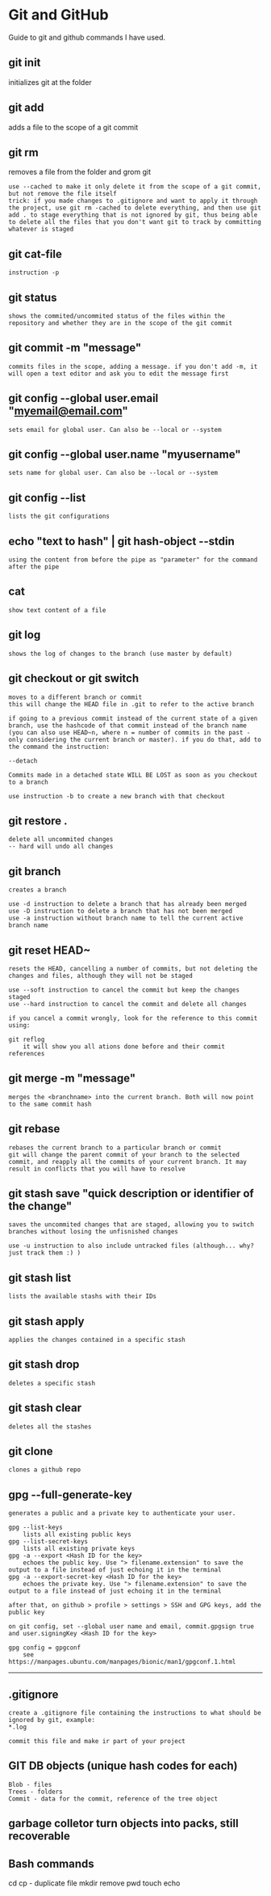 # Git and GitHub

Guide to git and github commands I have used.

## git init
initializes git at the folder

## git add
adds a file to the scope of a git commit

## git rm <filename>
removes a file from the folder and grom git
	
	use --cached to make it only delete it from the scope of a git commit, but not remove the file itself
	trick: if you made changes to .gitignore and want to apply it through the project, use git rm -cached to delete everything, and then use git add . to stage everything that is not ignored by git, thus being able to delete all the files that you don't want git to track by committing whatever is staged

## git cat-file
	
	instruction -p

## git status
	shows the commited/uncommited status of the files within the repository and whether they are in the scope of the git commit

## git commit -m "message"
	commits files in the scope, adding a message. if you don't add -m, it will open a text editor and ask you to edit the message first

## git config --global user.email "myemail@email.com"
	sets email for global user. Can also be --local or --system

## git config --global user.name "myusername"
	sets name for global user. Can also be --local or --system

## git config --list
	lists the git configurations

## echo "text to hash" | git hash-object --stdin
	using the content from before the pipe as "parameter" for the command after the pipe

## cat <filename>
	show text content of a file

## git log <branch name>
	shows the log of changes to the branch (use master by default)

## git checkout or git switch <branch name> 
	
	moves to a different branch or commit
	this will change the HEAD file in .git to refer to the active branch

	if going to a previous commit instead of the current state of a given branch, use the hashcode of that commit instead of the branch name (you can also use HEAD~n, where n = number of commits in the past - only considering the current branch or master). if you do that, add to the command the instruction:
	
	--detach
	
	Commits made in a detached state WILL BE LOST as soon as you checkout to a branch

	use instruction -b to create a new branch with that checkout

## git restore .
	delete all uncommited changes
	-- hard will undo all changes

## git branch <branch name>
	creates a branch

	use -d instruction to delete a branch that has already been merged
	use -D instruction to delete a branch that has not been merged
	use -a instruction without branch name to tell the current active branch name

## git reset HEAD~<number of commits>
	resets the HEAD, cancelling a number of commits, but not deleting the changes and files, although they will not be staged

	use --soft instruction to cancel the commit but keep the changes staged
	use --hard instruction to cancel the commit and delete all changes

	if you cancel a commit wrongly, look for the reference to this commit using:

	git reflog
		it will show you all ations done before and their commit references

## git merge <branchname> -m "message"
	merges the <branchname> into the current branch. Both will now point to the same commit hash

## git rebase <branchname or commit hash>
	rebases the current branch to a particular branch or commit
	git will change the parent commit of your branch to the selected commit, and reapply all the commits of your current branch. It may result in conflicts that you will have to resolve

## git stash save "quick description or identifier of the change"
	saves the uncommited changes that are staged, allowing you to switch branches without losing the unfisnished changes

	use -u instruction to also include untracked files (although... why? just track them :) )

## git stash list
	lists the available stashs with their IDs

## git stash apply <stash ID>
	applies the changes contained in a specific stash

## git stash drop
	deletes a specific stash

## git stash clear
	deletes all the stashes

## git clone <https URL>
	clones a github repo

## gpg --full-generate-key
	generates a public and a private key to authenticate your user.

	gpg --list-keys
		lists all existing public keys
	gpg --list-secret-keys
		lists all existing private keys
	gpg -a --export <Hash ID for the key>
		echoes the public key. Use "> filename.extension" to save the output to a file instead of just echoing it in the terminal
	gpg -a --export-secret-key <Hash ID for the key>
		echoes the private key. Use "> filename.extension" to save the output to a file instead of just echoing it in the terminal
	
	after that, on github > profile > settings > SSH and GPG keys, add the public key

	on git config, set --global user name and email, commit.gpgsign true and user.signingKey <Hash ID for the key>

	gpg config = gpgconf
		see https://manpages.ubuntu.com/manpages/bionic/man1/gpgconf.1.html

--------------

## .gitignore
	create a .gitignore file containing the instructions to what should be ignored by git, example:
	*.log

	commit this file and make ir part of your project 

## GIT DB objects (unique hash codes for each)
	
	Blob - files
	Trees - folders
	Commit - data for the commit, reference of the tree object

## garbage colletor turn objects into packs, still recoverable

## Bash commands

cd
cp - duplicate file
mkdir
remove
pwd
touch
echo
